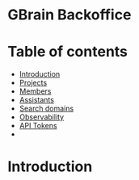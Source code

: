 # GBrain Backoffice

Table of contents
=================

* [Introduction](#introduction)
* [Projects](#projects)
* [Members](#members)
* [Assistants](#assistants)
* [Search domains](#search-domains)
* [Observability](#observability)
* [API Tokens](#api-tokens)
* 

# Introduction
